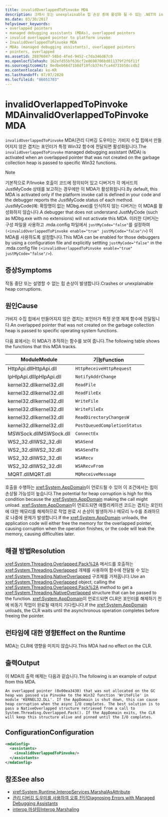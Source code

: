 ```yaml
---
title: invalidOverlappedToPinvoke MDA
description: 크래시 또는 unexplainable 힙 손상 중에 활성화 될 수 있는 .NET의 invalidOverlappedToPinvoke MDA (관리 디버깅 도우미)를 검토 합니다.
ms.date: 03/30/2017
helpviewer_keywords:
- overlapped pointers
- managed debugging assistants (MDAs), overlapped pointers
- invalid overlapped pointer to platform invoke
- InvalidOverlappedToPinvoke MDA
- MDAs (managed debugging assistants), overlapped pointers
- pointers, overlapped
ms.assetid: 28876047-58bd-4fed-9452-c7da346d67c0
ms.openlocfilehash: 162efd55bf636cf2e8698706bd011379f2f6f11f
ms.sourcegitcommit: 0edbeb66d71b8df10fcb374cfca4d731b58ccdb2
ms.contentlocale: ko-KR
ms.lasthandoff: 07/07/2020
ms.locfileid: "86051703"
---
```

# <a name="invalidoverlappedtopinvoke-mda"></a><span data-ttu-id="9435d-103">invalidOverlappedToPinvoke MDA</span><span class="sxs-lookup"><span data-stu-id="9435d-103">invalidOverlappedToPinvoke MDA</span></span>
<span data-ttu-id="9435d-104">`invalidOverlappedToPinvoke` MDA(관리 디버깅 도우미)는 가비지 수집 힙에서 만들어지지 않은 겹치는 포인터가 특정 Win32 함수에 전달되면 활성화됩니다.</span><span class="sxs-lookup"><span data-stu-id="9435d-104">The `invalidOverlappedToPinvoke` managed debugging assistant (MDA) is activated when an overlapped pointer that was not created on the garbage collection heap is passed to specific Win32 functions.</span></span>  
  
> [!NOTE]
> <span data-ttu-id="9435d-105">기본적으로 P/Invoke 호출이 코드에 정의되어 있고 디버거가 각 메서드의 JustMyCode 상태를 보고하는 경우에만 이 MDA가 활성화됩니다.</span><span class="sxs-lookup"><span data-stu-id="9435d-105">By default, this MDA is activated only if the platform invoke call is defined in your code and the debugger reports the JustMyCode status of each method.</span></span> <span data-ttu-id="9435d-106">JustMyCode(예: 확장명이 없는 MDbg.exe)를 인식하지 않는 디버거는 이 MDA를 활성화하지 않습니다.</span><span class="sxs-lookup"><span data-stu-id="9435d-106">A debugger that does not understand JustMyCode (such as MDbg.exe with no extensions) will not activate this MDA.</span></span> <span data-ttu-id="9435d-107">이러한 디버거는 구성 파일을 사용하고 .mda.config 파일에서 `justMyCode="false"`를 설정하여`(<invalidOverlappedToPinvoke enable="true" justMyCode="false"/>`) 이 MDA를 사용하도록 설정합니다.</span><span class="sxs-lookup"><span data-stu-id="9435d-107">This MDA can be enabled for those debuggers by using a configuration file and explicitly settting `justMyCode="false"` in the .mda.config file `(<invalidOverlappedToPinvoke enable="true" justMyCode="false"/>`).</span></span>  
  
## <a name="symptoms"></a><span data-ttu-id="9435d-108">증상</span><span class="sxs-lookup"><span data-stu-id="9435d-108">Symptoms</span></span>  
 <span data-ttu-id="9435d-109">작동 중단 또는 설명할 수 없는 힙 손상이 발생합니다.</span><span class="sxs-lookup"><span data-stu-id="9435d-109">Crashes or unexplainable heap corruptions.</span></span>  
  
## <a name="cause"></a><span data-ttu-id="9435d-110">원인</span><span class="sxs-lookup"><span data-stu-id="9435d-110">Cause</span></span>  
 <span data-ttu-id="9435d-111">가비지 수집 힙에서 만들어지지 않은 겹치는 포인터가 특정 운영 체제 함수에 전달됩니다.</span><span class="sxs-lookup"><span data-stu-id="9435d-111">An overlapped pointer that was not created on the garbage collection heap is passed to specific operating system functions.</span></span>  
  
 <span data-ttu-id="9435d-112">다음 표에서는 이 MDA가 추적하는 함수를 보여 줍니다.</span><span class="sxs-lookup"><span data-stu-id="9435d-112">The following table shows the functions that this MDA tracks.</span></span>  
  
|<span data-ttu-id="9435d-113">Module</span><span class="sxs-lookup"><span data-stu-id="9435d-113">Module</span></span>|<span data-ttu-id="9435d-114">기능</span><span class="sxs-lookup"><span data-stu-id="9435d-114">Function</span></span>|  
|------------|--------------|  
|<span data-ttu-id="9435d-115">HttpApi.dll</span><span class="sxs-lookup"><span data-stu-id="9435d-115">HttpApi.dll</span></span>|`HttpReceiveHttpRequest`|  
|<span data-ttu-id="9435d-116">IpHlpApi.dll</span><span class="sxs-lookup"><span data-stu-id="9435d-116">IpHlpApi.dll</span></span>|`NotifyAddrChange`|  
|<span data-ttu-id="9435d-117">kernel32.dll</span><span class="sxs-lookup"><span data-stu-id="9435d-117">kernel32.dll</span></span>|`ReadFile`|  
|<span data-ttu-id="9435d-118">kernel32.dll</span><span class="sxs-lookup"><span data-stu-id="9435d-118">kernel32.dll</span></span>|`ReadFileEx`|  
|<span data-ttu-id="9435d-119">kernel32.dll</span><span class="sxs-lookup"><span data-stu-id="9435d-119">kernel32.dll</span></span>|`WriteFile`|  
|<span data-ttu-id="9435d-120">kernel32.dll</span><span class="sxs-lookup"><span data-stu-id="9435d-120">kernel32.dll</span></span>|`WriteFileEx`|  
|<span data-ttu-id="9435d-121">kernel32.dll</span><span class="sxs-lookup"><span data-stu-id="9435d-121">kernel32.dll</span></span>|`ReadDirectoryChangesW`|  
|<span data-ttu-id="9435d-122">kernel32.dll</span><span class="sxs-lookup"><span data-stu-id="9435d-122">kernel32.dll</span></span>|`PostQueuedCompletionStatus`|  
|<span data-ttu-id="9435d-123">MSWSock.dll</span><span class="sxs-lookup"><span data-stu-id="9435d-123">MSWSock.dll</span></span>|`ConnectEx`|  
|<span data-ttu-id="9435d-124">WS2_32.dll</span><span class="sxs-lookup"><span data-stu-id="9435d-124">WS2_32.dll</span></span>|`WSASend`|  
|<span data-ttu-id="9435d-125">WS2_32.dll</span><span class="sxs-lookup"><span data-stu-id="9435d-125">WS2_32.dll</span></span>|`WSASendTo`|  
|<span data-ttu-id="9435d-126">WS2_32.dll</span><span class="sxs-lookup"><span data-stu-id="9435d-126">WS2_32.dll</span></span>|`WSARecv`|  
|<span data-ttu-id="9435d-127">WS2_32.dll</span><span class="sxs-lookup"><span data-stu-id="9435d-127">WS2_32.dll</span></span>|`WSARecvFrom`|  
|<span data-ttu-id="9435d-128">MQRT.dll</span><span class="sxs-lookup"><span data-stu-id="9435d-128">MQRT.dll</span></span>|`MQReceiveMessage`|  
  
 <span data-ttu-id="9435d-129">호출을 수행하는 <xref:System.AppDomain>이 언로드될 수 있어 이 조건에서는 힙이 손상될 가능성이 높습니다.</span><span class="sxs-lookup"><span data-stu-id="9435d-129">The potential for heap corruption is high for this condition because the <xref:System.AppDomain> making the call might unload.</span></span> <span data-ttu-id="9435d-130"><xref:System.AppDomain>이 언로드되면 애플리케이션 코드는 겹치는 포인터에 대한 메모리를 해제하므로 작업 완료 시 손상이 발생하거나 메모리 누수를 초래하므로 나중에 문제가 발생합니다.</span><span class="sxs-lookup"><span data-stu-id="9435d-130">If the <xref:System.AppDomain> unloads, the application code will either free the memory for the overlapped pointer, causing corruption when the operation finishes, or the code will leak the memory, causing difficulties later.</span></span>  
  
## <a name="resolution"></a><span data-ttu-id="9435d-131">해결 방법</span><span class="sxs-lookup"><span data-stu-id="9435d-131">Resolution</span></span>  
 <span data-ttu-id="9435d-132"><xref:System.Threading.Overlapped.Pack%2A> 메서드를 호출하는 <xref:System.Threading.Overlapped> 개체를 사용하여 함수에 전달될 수 있는 <xref:System.Threading.NativeOverlapped> 구조체를 가져옵니다.</span><span class="sxs-lookup"><span data-stu-id="9435d-132">Use an <xref:System.Threading.Overlapped> object, calling the <xref:System.Threading.Overlapped.Pack%2A> method to get a <xref:System.Threading.NativeOverlapped> structure that can be passed to the function.</span></span> <span data-ttu-id="9435d-133"><xref:System.AppDomain>이 언로드되면 CLR은 포인터를 해제하기 전에 비동기 작업이 완료될 때까지 기다립니다.</span><span class="sxs-lookup"><span data-stu-id="9435d-133">If the <xref:System.AppDomain> unloads, the CLR waits until the asynchronous operation completes before freeing the pointer.</span></span>  
  
## <a name="effect-on-the-runtime"></a><span data-ttu-id="9435d-134">런타임에 대한 영향</span><span class="sxs-lookup"><span data-stu-id="9435d-134">Effect on the Runtime</span></span>  
 <span data-ttu-id="9435d-135">MDA는 CLR에 영향을 미치지 않습니다.</span><span class="sxs-lookup"><span data-stu-id="9435d-135">This MDA had no effect on the CLR.</span></span>  
  
## <a name="output"></a><span data-ttu-id="9435d-136">출력</span><span class="sxs-lookup"><span data-stu-id="9435d-136">Output</span></span>  
 <span data-ttu-id="9435d-137">이 MDA의 출력 예제는 다음과 같습니다.</span><span class="sxs-lookup"><span data-stu-id="9435d-137">The following is an example of output from this MDA.</span></span>  
  
 `An overlapped pointer (0x00ea3430) that was not allocated on the GC heap was passed via Pinvoke to the Win32 function 'WriteFile' in module 'KERNEL32.DLL'. If the AppDomain is shut down, this can cause heap corruption when the async I/O completes. The best solution is to pass a NativeOverlapped structure retrieved from a call to System.Threading.Overlapped.Pack(). If the AppDomain exits, the CLR will keep this structure alive and pinned until the I/O completes.`  
  
## <a name="configuration"></a><span data-ttu-id="9435d-138">Configuration</span><span class="sxs-lookup"><span data-stu-id="9435d-138">Configuration</span></span>  
  
```xml  
<mdaConfig>  
  <assistants>  
    <invalidOverlappedToPinvoke/>  
  </assistants>  
</mdaConfig>  
```  
  
## <a name="see-also"></a><span data-ttu-id="9435d-139">참조</span><span class="sxs-lookup"><span data-stu-id="9435d-139">See also</span></span>

- <xref:System.Runtime.InteropServices.MarshalAsAttribute>
- [<span data-ttu-id="9435d-140">관리 디버깅 도우미를 사용하여 오류 진단</span><span class="sxs-lookup"><span data-stu-id="9435d-140">Diagnosing Errors with Managed Debugging Assistants</span></span>](diagnosing-errors-with-managed-debugging-assistants.md)
- [<span data-ttu-id="9435d-141">interop 마샬링</span><span class="sxs-lookup"><span data-stu-id="9435d-141">Interop Marshaling</span></span>](../interop/interop-marshaling.md)
